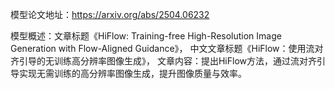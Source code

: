 模型论文地址：https://arxiv.org/abs/2504.06232

模型概述：文章标题《HiFlow: Training-free High-Resolution Image Generation with Flow-Aligned Guidance》，
中文文章标题《HiFlow：使用流对齐引导的无训练高分辨率图像生成》，
文章内容：提出HiFlow方法，通过流对齐引导实现无需训练的高分辨率图像生成，提升图像质量与效率。
